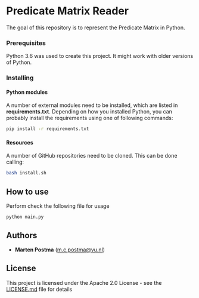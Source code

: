 # Predicate Matrix Reader

The goal of this repository is to represent the Predicate Matrix in Python.

### Prerequisites
Python 3.6 was used to create this project. It might work with older versions of Python.

### Installing


#### Python modules
A number of external modules need to be installed, which are listed in **requirements.txt**.
Depending on how you installed Python, you can probably install the requirements using one of following commands:
```bash
pip install -r requirements.txt
```

#### Resources
A number of GitHub repositories need to be cloned. This can be done calling:
```bash
bash install.sh
```

## How to use
Perform check the following file for usage
```
python main.py
```

## Authors
* **Marten Postma** (m.c.postma@vu.nl)

## License
This project is licensed under the Apache 2.0 License - see the [LICENSE.md](LICENSE.md) file for details
